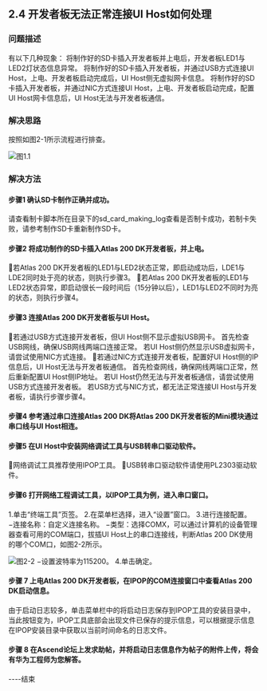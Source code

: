 ## 2.4 开发者板无法正常连接UI Host如何处理
### 问题描述
有以下几种现象：
  将制作好的SD卡插入开发者板并上电后，开发者板LED1与LED2灯状态信息异常。
  将制作好的SD卡插入开发者板，并通过USB方式连接UI Host，上电、开发者板启动完成后，UI Host侧无虚拟网卡信息。
  将制作好的SD卡插入开发者板，并通过NIC方式连接UI Host，上电、开发者板启动完成，配置UI Host网卡信息后，UI Host无法与开发者板通信。
### 解决思路
按照如图2-1所示流程进行排查。

![图1.1 ](https://gitee.com/Atlas200DK/FAQ/raw/master/part2/img/2-1.jpg)
### 解决方法
#### 步骤1 确认SD卡制作正确并成功。
请查看制卡脚本所在目录下的sd_card_making_log查看是否制卡成功，若制卡失败，请参考制作SD卡重新制作SD卡。
#### 步骤2 将成功制作的SD卡插入Atlas 200 DK开发者板，并上电。
若Atlas 200 DK开发者板的LED1与LED2状态正常，即启动成功后，LDE1与LDE2同时处于亮的状态，则执行步骤3。
若Atlas 200 DK开发者板的LED1与LED2状态异常，即启动很长一段时间后（15分钟以后），LED1与LED2不同时为亮的状态，则执行步骤4。
#### 步骤3 连接Atlas 200 DK开发者板与UI Host。
若通过USB方式连接开发者板，但UI Host侧不显示虚拟USB网卡。
首先检查USB网线，确保USB网线两端口连接正常。
若UI Host侧仍然显示USB虚拟网卡，请尝试使用NIC方式连接。
若通过NIC方式连接开发者板，配置好UI Host侧的IP信息后，UI Host无法与开发者板通信。
首先检查网线，确保网线两端口正常，然后重新配置UI Host侧IP地址。
若UI Host仍然无法与开发者板通信，请尝试使用USB方式连接开发者板。
若USB方式与NIC方式，都无法正常连接UI Host与开发者板，请执行步骤步骤4。
#### 步骤4 参考通过串口连接Atlas 200 DK将Atlas 200 DK开发者板的Mini模块通过串口线与UI Host相连。
#### 步骤5 在UI Host中安装网络调试工具与USB转串口驱动软件。
网络调试工具推荐使用IPOP工具。
USB转串口驱动软件请使用PL2303驱动软件。
#### 步骤6 打开网络工程调试工具，以IPOP工具为例，进入串口窗口。
1.单击“终端工具”页签。
2.在菜单栏选择，进入“设置”窗口。
3.进行连接配置。
−连接名称：自定义连接名称。
−类型：选择COMX，可以通过计算机的设备管理器查看可用的COM端口，拔插UI Host上的串口连接线，判断Atlas 200 DK使用的哪个COM口，如图2-2所示。

![图2-2](https://gitee.com/Atlas200DK/FAQ/raw/master/part2/img/2-2.jpg)
−设置波特率为115200。
4.单击确定。
#### 步骤 7 上电Atlas 200 DK开发者板，在IPOP的COM连接窗口中查看Atlas 200 DK启动信息。
由于启动日志较多，单击菜单栏中的将启动日志保存到IPOP工具的安装目录中，当此按钮变为，IPOP工具底部会出现文件已保存的提示信息，可以根据提示信息在IPOP安装目录中获取以当前时间命名的日志文件。
#### 步骤 8 在Ascend论坛上发求助帖，并将启动日志信息作为帖子的附件上传，将会有华为工程师为您解答。
----结束
